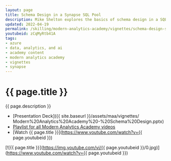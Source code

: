 ```yaml
---
layout: page
title: Schema Design in a Synapse SQL Pool
description: Mike Shelton explores the basics of schema design in a SQL Pool (SQL DW). What is a star schema and why do we use it?
updated: 2022-04-19
permalink: /skilling/modern-analytics-academy/vignettes/schema-design-sql-pool
youtubeid: zCqMyRtb41A
tags: 
- azure
- data, analytics, and ai
- academy content
- modern analytics academy
- vignettes
- synapse
---
```


# {{ page.title }}

{{ page.description }}

* [Presentation Deck]({{ site.baseurl }}/assets/maa/vignettes/
Modern%20Analytics%20Academy%20-%20Schema%20Design.pptx)
* [Playlist for all Modern Analytics Academy videos](https://www.youtube.com/playlist?list=PLz7jPMmpNrjm35mPO6KcOeNdMEMSYKXfj)
* [Watch {{ page.title }}](https://www.youtube.com/watch?v={{ page.youtubeid }})

[![{{ page.title }}](https://img.youtube.com/vi/{{ page.youtubeid }}/0.jpg)](https://www.youtube.com/watch?v={{ page.youtubeid }})